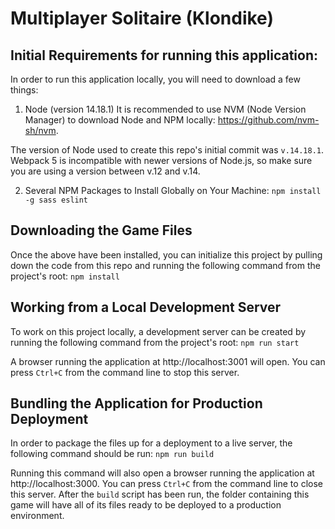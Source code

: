 # Multiplayer Solitaire (Klondike)

## Initial Requirements for running this application:

In order to run this application locally, you will need to download a few things:

1. Node (version 14.18.1)
It is recommended to use NVM (Node Version Manager) to download Node and NPM locally: https://github.com/nvm-sh/nvm.

The version of Node used to create this repo's initial commit was `v.14.18.1`. Webpack 5 is incompatible with newer versions of Node.js, so make sure you are using a version between v.12 and v.14.

2. Several NPM Packages to Install Globally on Your Machine:
`npm install -g sass eslint`

## Downloading the Game Files
Once the above have been installed, you can initialize this project by pulling down the code from this repo and running the following command from the project's root: `npm install`

## Working from a Local Development Server
To work on this project locally, a development server can be created by running the following command from the project's root: `npm run start`

A browser running the application at http://localhost:3001 will open. You can press `Ctrl+C` from the command line to stop this server.

## Bundling the Application for Production Deployment
In order to package the files up for a deployment to a live server, the following command should be run: `npm run build`

Running this command will also open a browser running the application at http://localhost:3000. You can press `Ctrl+C` from the command line to close this server. After the `build` script has been run, the folder containing this game will have all of its files ready to be deployed to a production environment.
